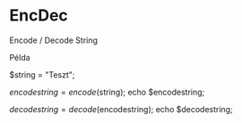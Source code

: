 # EncDec
Encode / Decode String

Példa

$string = "Teszt";

$encodestring = encode($string);
echo $encodestring;

$decodestring = decode($encodestring);
echo $decodestring;
